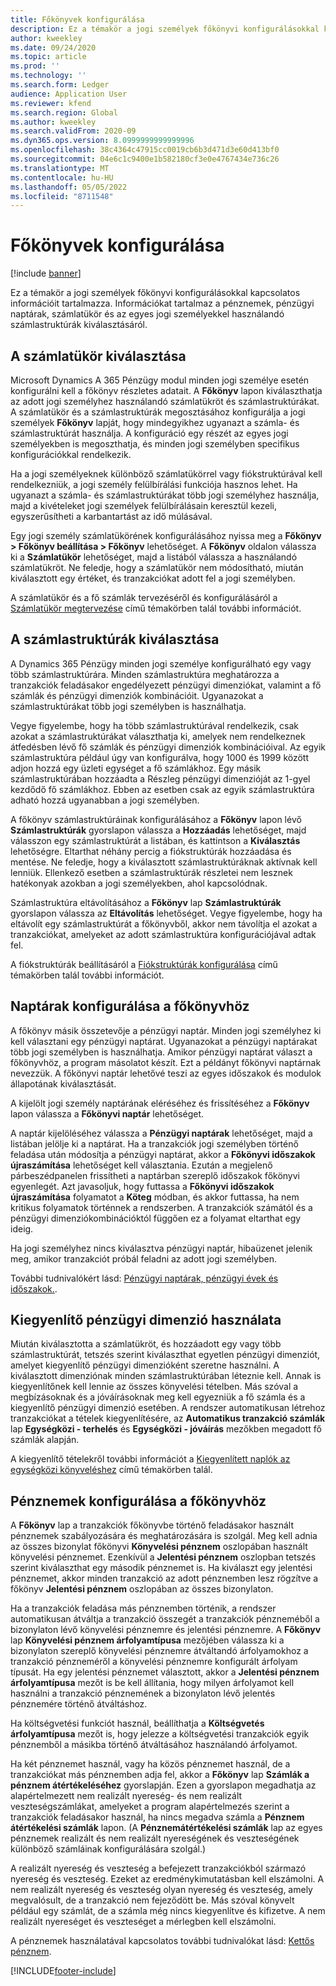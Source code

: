 ```yaml
---
title: Főkönyvek konfigurálása
description: Ez a témakör a jogi személyek főkönyvi konfigurálásokkal kapcsolatos információit tartalmazza. Információkat tartalmaz a pénznemek, pénzügyi naptárak, számlatükör és az egyes jogi személyekkel használandó számlastruktúrák kiválasztásáról.
author: kweekley
ms.date: 09/24/2020
ms.topic: article
ms.prod: ''
ms.technology: ''
ms.search.form: Ledger
audience: Application User
ms.reviewer: kfend
ms.search.region: Global
ms.author: kweekley
ms.search.validFrom: 2020-09
ms.dyn365.ops.version: 8.0999999999999996
ms.openlocfilehash: 38c4364c47915cc0019cb6b3d471d3e60d413bf0
ms.sourcegitcommit: 04e6c1c9400e1b582180cf3e0e4767434e736c26
ms.translationtype: MT
ms.contentlocale: hu-HU
ms.lasthandoff: 05/05/2022
ms.locfileid: "8711548"
---
```

# <a name="configure-ledgers"></a>Főkönyvek konfigurálása

[!include [banner](../includes/banner.md)]

Ez a témakör a jogi személyek főkönyvi konfigurálásokkal kapcsolatos információit tartalmazza. Információkat tartalmaz a pénznemek, pénzügyi naptárak, számlatükör és az egyes jogi személyekkel használandó számlastruktúrák kiválasztásáról.

## <a name="selecting-the-chart-of-accounts"></a>A számlatükör kiválasztása

Microsoft Dynamics A 365 Pénzügy modul minden jogi személye esetén konfigurálni kell a főkönyv részletes adatait. A **Főkönyv** lapon kiválaszthatja az adott jogi személyhez használandó számlatükröt és számlastruktúrákat. A számlatükör és a számlastruktúrák megosztásához konfigurálja a jogi személyek **Főkönyv** lapját, hogy mindegyikhez ugyanazt a számla- és számlastruktúrát használja. A konfiguráció egy részét az egyes jogi személyekben is megoszthatja, és minden jogi személyben specifikus konfigurációkkal rendelkezik.

Ha a jogi személyeknek különböző számlatükörrel vagy fiókstruktúrával kell rendelkezniük, a jogi személy felülbírálási funkciója hasznos lehet. Ha ugyanazt a számla- és számlastruktúrákat több jogi személyhez használja, majd a kivételeket jogi személyek felülbírálásain keresztül kezeli, egyszerűsítheti a karbantartást az idő múlásával.

Egy jogi személy számlatükörének konfigurálásához nyissa meg a **Főkönyv \> Főkönyv beállítása \> Főkönyv** lehetőséget. A **Főkönyv** oldalon válassza ki a **Számlatükör** lehetőséget, majd a listából válassza a használandó számlatükröt. Ne feledje, hogy a számlatükör nem módosítható, miután kiválasztott egy értéket, és tranzakciókat adott fel a jogi személyben.

A számlatükör és a fő számlák tervezéséről és konfigurálásáról a [Számlatükör megtervezése](plan-chart-of-accounts.md) című témakörben talál további információt.

## <a name="selecting-account-structures"></a>A számlastruktúrák kiválasztása

A Dynamics 365 Pénzügy minden jogi személye konfigurálható egy vagy több számlastruktúrára. Minden számlastruktúra meghatározza a tranzakciók feladásakor engedélyezett pénzügyi dimenziókat, valamint a fő számlák és pénzügyi dimenziók kombinációit. Ugyanazokat a számlastruktúrákat több jogi személyben is használhatja.

Vegye figyelembe, hogy ha több számlastruktúrával rendelkezik, csak azokat a számlastruktúrákat választhatja ki, amelyek nem rendelkeznek átfedésben lévő fő számlák és pénzügyi dimenziók kombinációival. Az egyik számlastruktúra például úgy van konfigurálva, hogy 1000 és 1999 között adjon hozzá egy üzleti egységet a fő számlákhoz. Egy másik számlastruktúrában hozzáadta a Részleg pénzügyi dimenzióját az 1-gyel kezdődő fő számlákhoz. Ebben az esetben csak az egyik számlastruktúra adható hozzá ugyanabban a jogi személyben.

A főkönyv számlastruktúráinak konfigurálásához a **Főkönyv** lapon lévő **Számlastruktúrák** gyorslapon válassza a **Hozzáadás** lehetőséget, majd válasszon egy számlastruktúrát a listában, és kattintson a **Kiválasztás** lehetőségre. Eltarthat néhány percig a fiókstruktúrák hozzáadása és mentése. Ne feledje, hogy a kiválasztott számlastruktúráknak aktívnak kell lenniük. Ellenkező esetben a számlastruktúrák részletei nem lesznek hatékonyak azokban a jogi személyekben, ahol kapcsolódnak.

Számlastruktúra eltávolításához a **Főkönyv** lap **Számlastruktúrák** gyorslapon válassza az **Eltávolítás** lehetőséget. Vegye figyelembe, hogy ha eltávolít egy számlastruktúrát a főkönyvből, akkor nem távolítja el azokat a tranzakciókat, amelyeket az adott számlastruktúra konfigurációjával adtak fel.

A fiókstruktúrák beállításáról a [Fiókstruktúrák konfigurálása](configure-account-structures.md) című témakörben talál további információt.

## <a name="configuring-calendars-for-the-ledger"></a>Naptárak konfigurálása a főkönyvhöz

A főkönyv másik összetevője a pénzügyi naptár. Minden jogi személyhez ki kell választani egy pénzügyi naptárat. Ugyanazokat a pénzügyi naptárakat több jogi személyben is használhatja. Amikor pénzügyi naptárat választ a főkönyvhöz, a program másolatot készít. Ezt a példányt főkönyvi naptárnak nevezzük. A főkönyvi naptár lehetővé teszi az egyes időszakok és modulok állapotának kiválasztását.

A kijelölt jogi személy naptárának eléréséhez és frissítéséhez a **Főkönyv** lapon válassza a **Főkönyvi naptár** lehetőséget.

A naptár kijelöléséhez válassza a **Pénzügyi naptárak** lehetőséget, majd a listában jelölje ki a naptárat. Ha a tranzakciók jogi személyben történő feladása után módosítja a pénzügyi naptárat, akkor a **Főkönyvi időszakok újraszámítása** lehetőséget kell választania. Ezután a megjelenő párbeszédpanelen frissítheti a naptárban szereplő időszakok főkönyvi egyenlegét. Azt javasoljuk, hogy futtassa a **Főkönyvi időszakok újraszámítása** folyamatot a **Köteg** módban, és akkor futtassa, ha nem kritikus folyamatok történnek a rendszerben. A tranzakciók számától és a pénzügyi dimenziókombinációktól függően ez a folyamat eltarthat egy ideig.

Ha jogi személyhez nincs kiválasztva pénzügyi naptár, hibaüzenet jelenik meg, amikor tranzakciót próbál feladni az adott jogi személyben.

További tudnivalókért lásd: [Pénzügyi naptárak, pénzügyi évek és időszakok.](../budgeting/fiscal-calendars-fiscal-years-periods.md).

## <a name="using-a-balancing-financial-dimension"></a>Kiegyenlítő pénzügyi dimenzió használata

Miután kiválasztotta a számlatükröt, és hozzáadott egy vagy több számlastruktúrát, tetszés szerint kiválaszthat egyetlen pénzügyi dimenziót, amelyet kiegyenlítő pénzügyi dimenzióként szeretne használni. A kiválasztott dimenziónak minden számlastruktúrában léteznie kell. Annak is kiegyenlítőnek kell lennie az összes könyvelési tételben. Más szóval a megbízásoknak és a jóváírásoknak meg kell egyezniük a fő számla és a kiegyenlítő pénzügyi dimenzió esetében. A rendszer automatikusan létrehoz tranzakciókat a tételek kiegyenlítésére, az **Automatikus tranzakció számlák** lap **Egységközi - terhelés** és **Egységközi - jóváírás** mezőkben megadott fő számlák alapján.

A kiegyenlítő tételekről további információt a [Kiegyenlített naplók az egységközi könyveléshez](example-balanced-journals-interunit-accounting.md) című témakörben talál.

## <a name="configuring-currencies-for-the-ledger"></a>Pénznemek konfigurálása a főkönyvhöz

A **Főkönyv** lap a tranzakciók főkönyvbe történő feladásakor használt pénznemek szabályozására és meghatározására is szolgál. Meg kell adnia az összes bizonylat főkönyvi **Könyvelési pénznem** oszlopában használt könyvelési pénznemet. Ezenkívül a **Jelentési pénznem** oszlopban tetszés szerint kiválaszthat egy második pénznemet is. Ha kiválaszt egy jelentési pénznemet, akkor minden tranzakció az adott pénznemben lesz rögzítve a főkönyv **Jelentési pénznem** oszlopában az összes bizonylaton.

Ha a tranzakciók feladása más pénznemben történik, a rendszer automatikusan átváltja a tranzakció összegét a tranzakciók pénzneméből a bizonylaton lévő könyvelési pénznemre és jelentési pénznemre. A **Főkönyv** lap **Könyvelési pénznem árfolyamtípusa** mezőjében válassza ki a bizonylaton szereplő könyvelési pénznemre átváltandó árfolyamokhoz a tranzakció pénzneméről a könyvelési pénznemre konfigurált árfolyam típusát. Ha egy jelentési pénznemet választott, akkor a **Jelentési pénznem árfolyamtípusa** mezőt is be kell állítania, hogy milyen árfolyamot kell használni a tranzakció pénznemének a bizonylaton lévő jelentés pénznemére történő átváltáshoz.

Ha költségvetési funkciót használ, beállíthatja a **Költségvetés árfolyamtípusa** mezőt is, hogy jelezze a költségvetési tranzakciók egyik pénznemből a másikba történő átváltásához használandó árfolyamot.

Ha két pénznemet használ, vagy ha közös pénznemet használ, de a tranzakciókat más pénznemben adja fel, akkor a **Főkönyv** lap **Számlák a pénznem átértékeléséhez** gyorslapján. Ezen a gyorslapon megadhatja az alapértelmezett nem realizált nyereség- és nem realizált veszteségszámlákat, amelyeket a program alapértelmezés szerint a tranzakciók feladásakor használ, ha nincs megadva számla a **Pénznem átértékelési számlák** lapon. (A **Pénznemátértékelési számlák** lap az egyes pénznemek realizált és nem realizált nyereségének és veszteségének különböző számláinak konfigurálására szolgál.)

A realizált nyereség és veszteség a befejezett tranzakciókból származó nyereség és veszteség. Ezeket az eredménykimutatásban kell elszámolni. A nem realizált nyereség és veszteség olyan nyereség és veszteség, amely megvalósult, de a tranzakció nem fejeződött be. Más szóval könyvelt például egy számlát, de a számla még nincs kiegyenlítve és kifizetve. A nem realizált nyereséget és veszteséget a mérlegben kell elszámolni.

A pénznemek használatával kapcsolatos további tudnivalókat lásd: [Kettős pénznem](dual-currency.md).


[!INCLUDE[footer-include](../../includes/footer-banner.md)]
